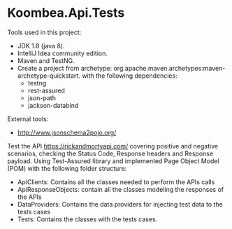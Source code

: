 # Koombea.Api.Tests

Tools used in this project:
* JDK 1.8 (java 8).
* IntelliJ Idea community edition.
* Maven and TestNG.
* Create a project from archetype: org.apache.maven.archetypes:maven-archetype-quickstart.
with the following dependencies:
  - testng
  - rest-assured
  - json-path
  - jackson-databind

External tools:
- http://www.jsonschema2pojo.org/


Test the API https://rickandmortyapi.com/ covering positive and negative scenarios, checking the Status Code, Response headers and Response payload.
Using Test-Assured library and implemented Page Object Model (POM) with the following folder structure:

- ApiClients: Contains all the classes needed to perform the APIs calls
- ApiResponseObjects: contain all the classes modeling the responses of the APIs
- DataProviders: Contains the data providers for injecting test data to the tests cases
- Tests: Contains the classes with the tests cases.

